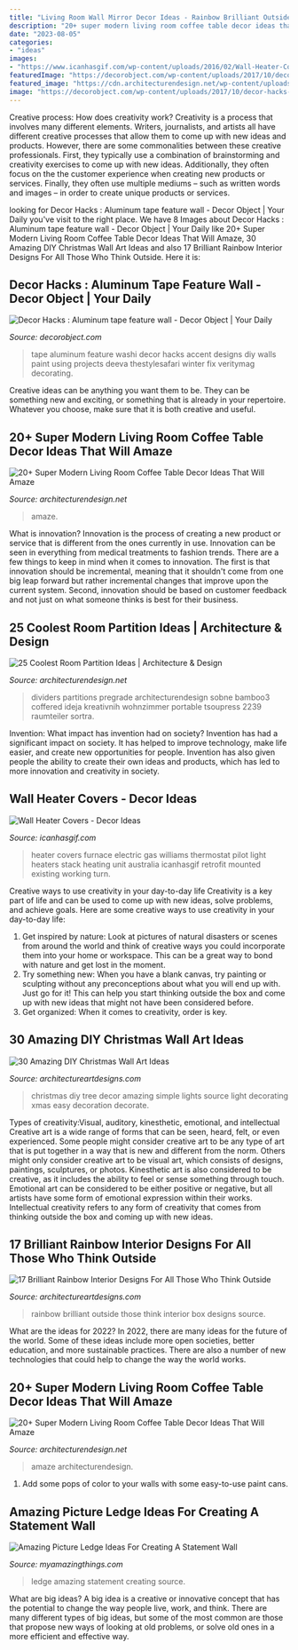 ```yaml
---
title: "Living Room Wall Mirror Decor Ideas - Rainbow Brilliant Outside Those Think Interior Box Designs Source"
description: "20+ super modern living room coffee table decor ideas that will amaze"
date: "2023-08-05"
categories:
- "ideas"
images:
- "https://www.icanhasgif.com/wp-content/uploads/2016/02/Wall-Heater-Covers-680x1024.jpg"
featuredImage: "https://decorobject.com/wp-content/uploads/2017/10/decor-hacks-aluminum-tape-feature-wall.jpg"
featured_image: "https://cdn.architecturendesign.net/wp-content/uploads/2015/11/AD-03-warm-candle-lighted-home-decor.jpg"
image: "https://decorobject.com/wp-content/uploads/2017/10/decor-hacks-aluminum-tape-feature-wall.jpg"
---
```



Creative process: How does creativity work?
Creativity is a process that involves many different elements. Writers, journalists, and artists all have different creative processes that allow them to come up with new ideas and products. However, there are some commonalities between these creative professionals. First, they typically use a combination of brainstorming and creativity exercises to come up with new ideas. Additionally, they often focus on the the customer experience when creating new products or services. Finally, they often use multiple mediums – such as written words and images – in order to create unique products or services.

	

		
looking for Decor Hacks : Aluminum tape feature wall - Decor Object | Your Daily you've visit to the right place. We have 8 Images about Decor Hacks : Aluminum tape feature wall - Decor Object | Your Daily like 20+ Super Modern Living Room Coffee Table Decor Ideas That Will Amaze, 30 Amazing DIY Christmas Wall Art Ideas and also 17 Brilliant Rainbow Interior Designs For All Those Who Think Outside. Here it is:
		
    
## Decor Hacks : Aluminum Tape Feature Wall - Decor Object | Your Daily

<img loading=lazy src="https://decorobject.com/wp-content/uploads/2017/10/decor-hacks-aluminum-tape-feature-wall.jpg" onerror="this.onerror=null;this.src='https://tse4.mm.bing.net/th?id=OIP.cbWLFFFI-wqstWbfTqLLawHaJ3&amp;pid=15.1';" alt="Decor Hacks : Aluminum tape feature wall - Decor Object | Your Daily">

_Source: decorobject.com_

>tape aluminum feature washi decor hacks accent designs diy walls paint using projects deeva thestylesafari winter fix veritymag decorating. 

	

Creative ideas can be anything you want them to be. They can be something new and exciting, or something that is already in your repertoire. Whatever you choose, make sure that it is both creative and useful.

    
## 20+ Super Modern Living Room Coffee Table Decor Ideas That Will Amaze

<img loading=lazy src="https://cdn.architecturendesign.net/wp-content/uploads/2015/11/AD-03-warm-candle-lighted-home-decor.jpg" onerror="this.onerror=null;this.src='https://tse1.mm.bing.net/th?id=OIP.U2GCJjcjYH24KabN9h4EuwHaLH&amp;pid=15.1';" alt="20+ Super Modern Living Room Coffee Table Decor Ideas That Will Amaze">

_Source: architecturendesign.net_

>amaze. 

	

What is innovation?
Innovation is the process of creating a new product or service that is different from the ones currently in use. Innovation can be seen in everything from medical treatments to fashion trends.
There are a few things to keep in mind when it comes to innovation. The first is that innovation should be incremental, meaning that it shouldn't come from one big leap forward but rather incremental changes that improve upon the current system. Second, innovation should be based on customer feedback and not just on what someone thinks is best for their business.

    
## 25 Coolest Room Partition Ideas | Architecture &amp; Design

<img loading=lazy src="https://cdn.architecturendesign.net/wp-content/uploads/2014/08/2239.jpg" onerror="this.onerror=null;this.src='https://tse1.mm.bing.net/th?id=OIP.ecpa_7Gskj2Q6siJYP2MYQAAAA&amp;pid=15.1';" alt="25 Coolest Room Partition Ideas | Architecture &amp; Design">

_Source: architecturendesign.net_

>dividers partitions pregrade architecturendesign sobne bamboo3 coffered ideja kreativnih wohnzimmer portable tsoupress 2239 raumteiler sortra. 

	

Invention: What impact has invention had on society?
Invention has had a significant impact on society. It has helped to improve technology, make life easier, and create new opportunities for people. Invention has also given people the ability to create their own ideas and products, which has led to more innovation and creativity in society.

    
## Wall Heater Covers - Decor Ideas

<img loading=lazy src="https://www.icanhasgif.com/wp-content/uploads/2016/02/Wall-Heater-Covers-680x1024.jpg" onerror="this.onerror=null;this.src='https://tse4.mm.bing.net/th?id=OIP.Njp4-kF0F7yRFrZMXgXjYAHaLJ&amp;pid=15.1';" alt="Wall Heater Covers - Decor Ideas">

_Source: icanhasgif.com_

>heater covers furnace electric gas williams thermostat pilot light heaters stack heating unit australia icanhasgif retrofit mounted existing working turn. 

	

Creative ways to use creativity in your day-to-day life
Creativity is a key part of life and can be used to come up with new ideas, solve problems, and achieve goals. Here are some creative ways to use creativity in your day-to-day life:
1. Get inspired by nature: Look at pictures of natural disasters or scenes from around the world and think of creative ways you could incorporate them into your home or workspace. This can be a great way to bond with nature and get lost in the moment.
2. Try something new: When you have a blank canvas, try painting or sculpting without any preconceptions about what you will end up with. Just go for it! This can help you start thinking outside the box and come up with new ideas that might not have been considered before.
3. Get organized: When it comes to creativity, order is key.

    
## 30 Amazing DIY Christmas Wall Art Ideas

<img loading=lazy src="http://www.architectureartdesigns.com/wp-content/uploads/2013/12/279.jpg" onerror="this.onerror=null;this.src='https://tse2.mm.bing.net/th?id=OIP.pxCklbhJccB7Cpjmo_G9SwAAAA&amp;pid=15.1';" alt="30 Amazing DIY Christmas Wall Art Ideas">

_Source: architectureartdesigns.com_

>christmas diy tree decor amazing simple lights source light decorating xmas easy decoration decorate. 

	

Types of creativity:Visual, auditory, kinesthetic, emotional, and intellectual
Creative art is a wide range of forms that can be seen, heard, felt, or even experienced. Some people might consider creative art to be any type of art that is put together in a way that is new and different from the norm. Others might only consider creative art to be visual art, which consists of designs, paintings, sculptures, or photos. Kinesthetic art is also considered to be creative, as it includes the ability to feel or sense something through touch. Emotional art can be considered to be either positive or negative, but all artists have some form of emotional expression within their works. Intellectual creativity refers to any form of creativity that comes from thinking outside the box and coming up with new ideas.

    
## 17 Brilliant Rainbow Interior Designs For All Those Who Think Outside

<img loading=lazy src="https://www.architectureartdesigns.com/wp-content/uploads/2016/01/13-57-630x848.jpg" onerror="this.onerror=null;this.src='https://tse3.mm.bing.net/th?id=OIP.QluAieVC1oFnlsBle81cIwHaJ-&amp;pid=15.1';" alt="17 Brilliant Rainbow Interior Designs For All Those Who Think Outside">

_Source: architectureartdesigns.com_

>rainbow brilliant outside those think interior box designs source. 

	

What are the ideas for 2022?
In 2022, there are many ideas for the future of the world. Some of these ideas include more open societies, better education, and more sustainable practices. There are also a number of new technologies that could help to change the way the world works.

    
## 20+ Super Modern Living Room Coffee Table Decor Ideas That Will Amaze

<img loading=lazy src="https://cdn.architecturendesign.net/wp-content/uploads/2015/11/AD-14-white-romantic-living-room-decor.jpg" onerror="this.onerror=null;this.src='https://tse4.mm.bing.net/th?id=OIP.X9wolkCYoVhR1ppnbak1KAHaLJ&amp;pid=15.1';" alt="20+ Super Modern Living Room Coffee Table Decor Ideas That Will Amaze">

_Source: architecturendesign.net_

>amaze architecturendesign. 

	

1. Add some pops of color to your walls with some easy-to-use paint cans.

    
## Amazing Picture Ledge Ideas For Creating A Statement Wall

<img loading=lazy src="http://myamazingthings.com/wp-content/uploads/2017/11/picture-ledge-3-.jpg" onerror="this.onerror=null;this.src='https://tse4.mm.bing.net/th?id=OIP.XlUHWtlI0KPWMwaJKUdaiAHaLG&amp;pid=15.1';" alt="Amazing Picture Ledge Ideas For Creating A Statement Wall">

_Source: myamazingthings.com_

>ledge amazing statement creating source. 

	

What are big ideas?
A big idea is a creative or innovative concept that has the potential to change the way people live, work, and think. There are many different types of big ideas, but some of the most common are those that propose new ways of looking at old problems, or solve old ones in a more efficient and effective way.

